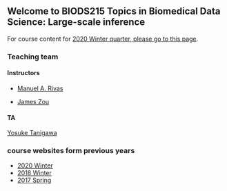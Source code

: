 ## Welcome to BIODS215 Topics in Biomedical Data Science: Large-scale inference


For course content for [2020 Winter quarter, please go to this page](class_website/2020.md). 


### Teaching team

#### Instructors

- [Manuel A. Rivas](<mailto:mrivas@stanford.edu>)
<!-- - [Julia Salzman](<mailto:horence@stanford.edu>) -->
- [James Zou](<mailto:jamesz@stanford.edu>)

#### TA

[Yosuke Tanigawa](<mailto:ytanigaw@stanford.edu>)

### course websites form previous years

- [2020 Winter](class_website/2020.md)
- [2018 Winter](class_website/2018.md)
- [2017 Spring](class_website/2017.md)

